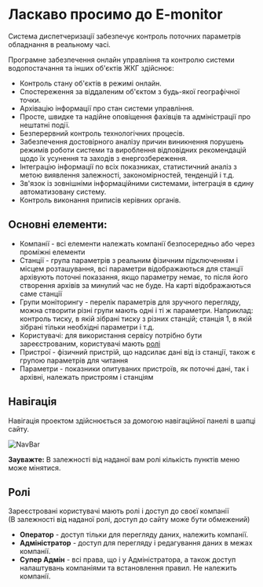 # Ласкаво просимо до E-monitor
Система диспетчеризації забезпечує контроль поточних параметрів обладнання в реальному часі.

Програмне забезпечення онлайн управління та контролю системи водопостачання та інших об'єктів ЖКГ здійснює:

* Контроль стану об'єктів в режимі онлайн.
* Спостереження за віддаленим об'єктом з будь-якої географічної точки.
* Архівацію інформації про стан системи управління.
* Просте, швидке та надійне оповіщення фахівців та адміністрації про нештатні події.
* Безперервний контроль технологічних процесів.
* Забезпечення достовірного аналізу причин виникнення порушень режимів роботи системи та вироблення відповідних рекомендацій щодо їх усунення та заходів з енергозбереження.
* Інтеграцію інформації по всіх показниках, статистичний аналіз з метою виявлення залежності, закономірностей, тенденцій і т.д.
* Зв'язок із зовнішніми інформаційними системами, інтеграція в єдину автоматизовану систему.
* Контроль виконання приписів керівних органів.

## Основні елементи:

* Компанії - всі елементи належать компанії безпосередньо або через проміжні елементи
* Станції - група параметрів з реальним фізичним підключенням і місцем розташування, всі параметри відображаються для станції архівують поточні показання, якщо параметру немає, то після його створення архівів за минулий час не буде. На карті відображаються саме станції
* Групи моніторингу - перелік параметрів для зручного перегляду, можна створити різні групи мають одні і ті ж параметри. Наприклад: контроль тиску, в якій зібрані тиску з різних станцій; станція 1, в якій зібрані тільки необхідні параметри і т.д.
* Користувачі: для використання сервісу потрібно бути зареєстрованим, користувачі мають [ролі](/#_1) 
* Пристрої - фізичний пристрій, що надсилає дані від із станції, також є групою параметрів для читання
* Параметри - показники опитуваних пристроїв, як поточні дані, так і архівні, належать пристроям і станціям

## Навігація
Навігація проектом здійснюється за домогою навігаційної панелі в шапці сайту.

![NavBar](/img/introduction/navbar.png)

**Зауважте:** В залежності від наданої вам ролі кількість пунктів меню може мінятися.

## Ролі

Зареєстровані користувачі мають ролі і доступ до своєї компанії  
(В залежності від наданої ролі, доступ до сайту може бути обмежений)

* **Оператор** - доступ тільки для перегляду даних, належить компанії.
* **Адміністратор** - доступ для перегляду і редагування даних в межах компанії.
* **Супер Адмін** - всі права, що і у Адміністратора, а також доступ налаштувань компаніями та встановлення правил. Не належить компанії.

<!-- TODO ролі -->